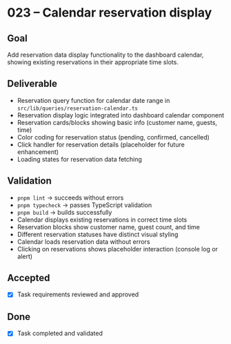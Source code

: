 # 023 – Calendar reservation display

## Goal

Add reservation data display functionality to the dashboard calendar, showing existing reservations in their appropriate time slots.

## Deliverable

- Reservation query function for calendar date range in `src/lib/queries/reservation-calendar.ts`
- Reservation display logic integrated into dashboard calendar component
- Reservation cards/blocks showing basic info (customer name, guests, time)
- Color coding for reservation status (pending, confirmed, cancelled)
- Click handler for reservation details (placeholder for future enhancement)
- Loading states for reservation data fetching

## Validation

- `pnpm lint` → succeeds without errors
- `pnpm typecheck` → passes TypeScript validation
- `pnpm build` → builds successfully
- Calendar displays existing reservations in correct time slots
- Reservation blocks show customer name, guest count, and time
- Different reservation statuses have distinct visual styling
- Calendar loads reservation data without errors
- Clicking on reservations shows placeholder interaction (console log or alert)

## Accepted

- [x] Task requirements reviewed and approved

## Done

- [x] Task completed and validated
